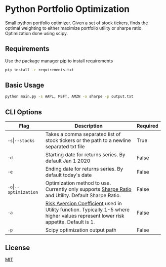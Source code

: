 # Python Portfolio Optimization

Small python portfolio optimizer. Given a set of stock tickers, finds the optimal weighting to either maximize portfolio utility or sharpe ratio. Optimization done using scipy.

## Requirements

Use the package manager [pip](https://pip.pypa.io/en/stable/) to install requirements

```bash
pip install -r requirements.txt
```

## Basic Usage

```bash
python main.py -s AAPL, MSFT, AMZN -o sharpe -p output.txt 
```

## CLI Options

| Flag                   | Description                                                                                                                                                                                         | Required |
|--------------------------|----------------------------------------------------------------------------------------------------------------------------------------------------------|----------|
| `-s`\|`--stocks`       | Takes a comma separated list of stock tickers or the path to a newline separated txt file                                                                                        | True     |
| `-d`                   | Starting date for returns series. By default Jan 1 2020                                                                                                                                             | False    |
| `-e`                   | Ending date for returns series. By default today's date                                                                                                                                             | False    |
| `-o`\|`--optimization` | Optimization method to use. Currently only supports [Sharpe Ratio](https://en.wikipedia.org/wiki/Sharpe_ratio) and Utility. Default Sharpe Ratio.                                                   | False    |
| `-a`                   | [Risk Aversion Coefficient](https://en.wikipedia.org/wiki/Risk_aversion#Portfolio_theory) used in Utility function. Typically 1-5 where higher values represent lower risk appetite. Default is 1.  | False    |
| `-p`                   | Scipy optimization output path                                                                                                                                                                      | False    |

## License

[MIT](https://choosealicense.com/licenses/mit/)
